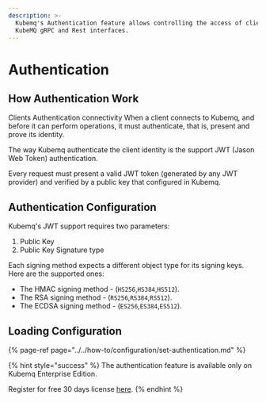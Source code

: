 ```yaml
---
description: >-
  Kubemq's Authentication feature allows controlling the access of clients to
  KubeMQ gRPC and Rest interfaces.
---
```


# Authentication

## How Authentication Work

Clients Authentication connectivity When a client connects to Kubemq, and before it can perform operations, it must authenticate, that is, present and prove its identity.

The way Kubemq authenticate the client identity is the support JWT \(Jason Web Token\) authentication.

Every request must present a valid JWT token \(generated by any JWT provider\) and verified by a public key that configured in Kubemq.

## Authentication Configuration

Kubemq's JWT support requires two parameters:

1. Public Key
2. Public Key Signature type

Each signing method expects a different object type for its signing keys. Here are the supported ones:

* The HMAC signing method - \(`HS256`,`HS384`,`HS512`\).
* The RSA signing method -  \(`RS256`,`RS384`,`RS512`\).
* The ECDSA signing method - \(`ES256`,`ES384`,`ES512`\).

## Loading Configuration

{% page-ref page="../../how-to/configuration/set-authentication.md" %}

{% hint style="success" %}
The authentication feature is available only on Kubemq Enterprise Edition.

Register for free 30 days license [here](https://account.kubemq.io/login/register).
{% endhint %}

